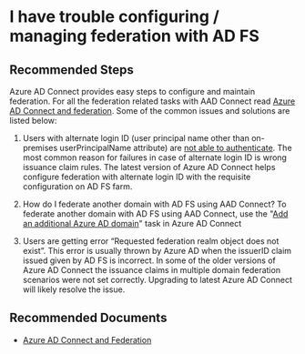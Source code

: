 <properties
	pageTitle="Synchronizing AD to Azure AD/Azure AD Connect AD FS Configuration"
	description="Synchronizing AD to Azure AD/Azure AD Connect AD FS Configuration"
	service="microsoft.activedirectory"
	resource="activedirectory"
	authors="cychua"
	ms.author="cychua"
	displayOrder=""
	selfHelpType="generic"
	supportTopicIds="32404463,32629768"
	resourceTags=""
	productPesIds="16578,16666"
	cloudEnvironments="public, Fairfax"
	articleId="2646c216-624d-41f2-896c-1b3741b691f8"
	ownershipId="AzureIdentity_DirectoryObjectManagement"
/>

# I have trouble configuring / managing federation with AD FS

## **Recommended Steps**

Azure AD Connect provides easy steps to configure and maintain federation. For all the federation related tasks with AAD Connect read [Azure AD Connect and federation](https://docs.microsoft.com/azure/active-directory/connect/active-directory-aadconnectfed-whatis). Some of the common issues and solutions are listed below:

1. Users with alternate login ID (user principal name other than on-premises userPrincipalName attribute) are [not able to authenticate](https://docs.microsoft.com/azure/active-directory/connect/active-directory-aadconnect-federation-management#federate-with-azure-ad-using-alternateid-a-namealternateida). The most common reason for failures in case of alternate login ID is wrong issuance claim rules. The latest version of Azure AD Connect helps configure federation with alternate login ID with the requisite configuration on AD FS farm.

2. How do I federate another domain with AD FS using AAD Connect?
To federate another domain with AD FS using AAD Connect, use the "[Add an additional Azure AD domain](https://docs.microsoft.com/azure/active-directory/connect/active-directory-aadconnect-federation-management#add-a-federated-domain-a-nameaddfeddomaina)" task in Azure AD Connect

3. Users are getting error “Requested federation realm object does not exist”. This error is usually thrown by Azure AD when the issuerID claim issued given by AD FS is incorrect. In some of the older versions of Azure AD Connect the issuance claims in multiple domain federation scenarios were not set correctly. Upgrading to latest Azure AD Connect will likely resolve the issue.


## **Recommended Documents**

* [Azure AD Connect and Federation](https://docs.microsoft.com/azure/active-directory/connect/active-directory-aadconnectfed-whatis)
<br>
